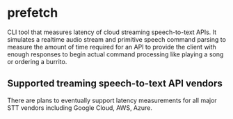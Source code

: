 # prefetch
CLI tool that measures latency of cloud streaming speech-to-text APIs. It simulates a realtime audio stream and primitive speech command parsing to measure the amount of time required for an API to provide the client with enough responses to begin actual command processing like playing a song or ordering a burrito.

## Supported treaming speech-to-text API vendors
There are plans to eventually support latency measurements for all major STT vendors including Google Cloud, AWS, Azure.
